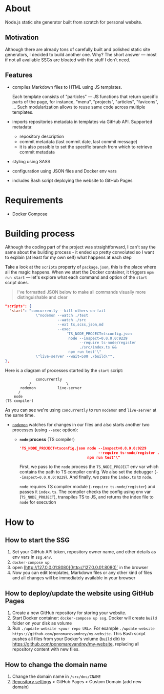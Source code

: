 # About

Node.js static site generator built from scratch for personal website.

## Motivation

Although there are already tons of carefully built and polished static site generators, I decided to build another one. Why? The short answer — most if not all available SSGs are bloated with the stuff I don't need.

## Features

- compiles Markdown files to HTML using JS templates.

  Each template consists of "particles" — JS functions that return specific parts of the page, for instance, "menu", "projects", "articles", "favicons", ... Such modularization allows to reuse same code across multiple templates.

- imports repositories metadata in templates via GitHub API. Supported metadata:
  - repository description
  - commit metadata (last commit date, last commit message)
  - it is also possible to set the specific branch from which to retrieve commit metadata
- styling using SASS
- configuration using JSON files and Docker env vars
- includes Bash script deploying the website to GitHub Pages

# Requirements

* Docker Compose

# Building process

Although the coding part of the project was straightforward, I can't say the same about the building process - it ended up pretty convoluted so I want to explain (at least for my own self) what happens at each step

Take a look at the `scripts` property of `package.json`, this is the place where all the magic happens. When we start the Docker container, it triggers `npm run start` — let's explore what each command and option of the `start` script ​does.

> I've formatted JSON below to make all commands visually more distinguishable and clear

```json
"scripts": {
  "start": "concurrently --kill-others-on-fail
              \"nodemon --watch ./test
                        --watch ./src
                        --ext ts,scss,json,md
                        --exec
                            'TS_NODE_PROJECT=tsconfig.json
                             node --inspect=0.0.0.0:9229
                                  --require ts-node/register
                                  ./src/index.ts &&
                             npm run test'\"
              \"live-server --wait=500 ./build\"",
},
```

Here is a diagram of processes started by the `start` script:

```
              concurrently
           /                \
       nodemon          live-server
      /        
    node  
(TS compiler)
```

As you can see we're using `concurrently` to run `nodemon` and `live-server` at the same time.

- [`nodemon`](https://github.com/remy/nodemon) watches for changes in our files and also starts another two processes (using `--exec` option):

  - **`node` process** (TS compiler)

    ```json
    'TS_NODE_PROJECT=tsconfig.json node --inspect=0.0.0.0:9229
                                        --require ts-node/register ./src/index.ts &&
                                   npm run test'\"
    ```

    First, we pass to the `node` process the `TS_NODE_PROJECT` env var which contains the path to TS compiler config. We also set the debugger (`--inspect=0.0.0.0:9229`). And finally, we pass the `index.ts` to `node`.

    `node` requires TS compiler module (`-require ts-node/register`) and passes it `index.ts`. The compiler checks the config using env var (`TS_NODE_PROJECT`), transpiles TS to JS, and returns the index file to `node` for execution

# How to

## How to start the SSG

1. Set your GitHub API token, repository owner name, and other details as env vars in `ssg.env`.
2. `docker-compose up`
3. open [http://127.0.0.01:8080](http://127.0.0.01:8080)` in the browser
4. Now you can edit templates, Markdown files or any other kind of files and all changes will be immediately available in your browser

## How to deploy/update the website using GitHub Pages

1. Create a new GitHub repository for storing your website.
2. Start Docker container: `docker-compose up ssg`. Docker will create `build` folder on your disk as volume
3. Run `./update-website <your repo URL>`.
   For example `./update-website https://github.com/ponomarevandrey/my-website`. This Bash script pushes all files from your Docker's volume (`build` dir) to https://github.com/ponomarevandrey/my-website, replacing all repository content with new files.

## How to change the domain name

1. Change the domain name in `/src/dns/CNAME`
2. [Repository settings](https://github.com/ponomarevandrey/my-website/settings) > GitHub Pages > Custom Domain (add new domain)
